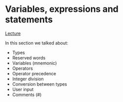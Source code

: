 # Variables, expressions and statements

[Lecture](https://www.py4e.com/html3/02-variables)

In this section we talked about:
- Types
- Reserved words
- Variables (mnemonic)
- Operators
- Operator precedence
- Integer division
- Conversion between types
- User input
- Comments (#)
